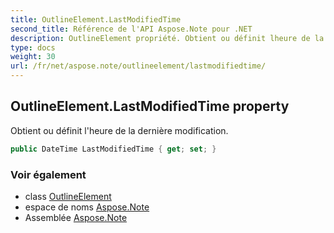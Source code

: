 ```yaml
---
title: OutlineElement.LastModifiedTime
second_title: Référence de l'API Aspose.Note pour .NET
description: OutlineElement propriété. Obtient ou définit lheure de la dernière modification.
type: docs
weight: 30
url: /fr/net/aspose.note/outlineelement/lastmodifiedtime/
---
```

## OutlineElement.LastModifiedTime property

Obtient ou définit l'heure de la dernière modification.

```csharp
public DateTime LastModifiedTime { get; set; }
```

### Voir également

* class [OutlineElement](../)
* espace de noms [Aspose.Note](../../outlineelement/)
* Assemblée [Aspose.Note](../../../)


